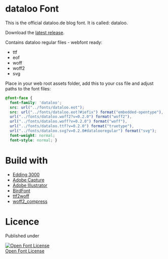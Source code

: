 # dataloo Font
This is the official dataloo.de blog font. It is called: dataloo.

Download the [latest release](https://github.com/dataloo/font/releases).

Contains dataloo regular files - webfont ready:

* ttf
* eof
* woff
* woff2
* svg

Place in your web root assets folder, add this to your css file and adjust paths to the font files:

```css
@font-face {
  font-family: 'dataloo';
  src: url("../fonts/dataloo.eot");
  src: url("../fonts/dataloo.eot?#iefix") format("embedded-opentype"), 
  url("../fonts/dataloo.woff2?v=0.2.0") format("woff2"), 
  url("../fonts/dataloo.woff?v=0.2.0") format("woff"), 
  url("../fonts/dataloo.ttf?v=0.2.0") format("truetype"), 
  url("../fonts/dataloo.svg?v=0.2.0#datalooregular") format("svg");
  font-weight: normal;
  font-style: normal; }
```

# Build with

* [Edding 3000](http://www.edding.com/de/organisieren-und-beschriften-zu-hause/produkte/edding-3000-permanentmarker/)
* [Adobe Capture](https://www.adobe.com/products/capture.html)
* [Adobe Illustrator](https://www.adobe.com/products/illustrator.html)
* [BirdFont](http://birdfont.org/)
* [ttf2woff](https://github.com/fontello/ttf2woff)
* [woff2_compress](https://github.com/google/woff2)

# Licence
Published under

<!--SIL Open Font License-->
<a rel="license" href="https://scripts.sil.org/OFL">
<img alt="Open Font License" border="0"
src="https://scripts.sil.org/cms/sites/nrsi/media/OFL_logo_rect_color.png"/></a>
<br />
<a rel="license" href="https://scripts.sil.org/OFL">Open Font License </a>
<!--/SIL Open Font License-->
